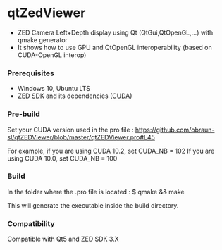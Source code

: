# qtZedViewer

* ZED Camera Left+Depth display using Qt (QtGui,QtOpenGL,...) with qmake generator
* It shows how to use GPU and QtOpenGL interoperability (based on CUDA-OpenGL interop)


### Prerequisites

- Windows 10, Ubuntu LTS
- [ZED SDK](https://www.stereolabs.com/developers/) and its dependencies ([CUDA](https://developer.nvidia.com/cuda-downloads))

### Pre-build
Set your CUDA version used in the pro file : 
https://github.com/obraun-sl/qtZEDViewer/blob/master/qtZEDViewer.pro#L45

For example, if you are using CUDA 10.2, set 
CUDA_NB = 102
If you are using CUDA 10.0, set 
CUDA_NB = 100


### Build
In the folder where the .pro file is located :
$ qmake && make

This will generate the executable inside the build directory.


### Compatibility
Compatible with Qt5 and ZED SDK 3.X
